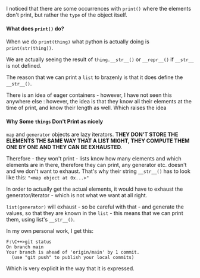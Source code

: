 I noticed that there are some occurrences with `print()` where the elements don't print, but rather the `type` of the object itself. 

#### What does `print()` do? 
When we do `print(thing)` what python is actually doing is `print(str(thing))`. 

We are actually seeing the result of `thing.__str__()` or `__repr__()` if `__str__` is not defined. 

The reason that we can print a `list` to brazenly is that it does define the `__str__()`. 

There is an idea of eager containers - however, I have not seen this anywhere else : however, the idea is that they know all their elements at the time of print, and know their length as well. Which raises the idea 


#### Why Some `things` Don't Print as nicely
`map` and `generator` objects are lazy iterators. 
**THEY DON'T STORE THE ELEMENTS THE SAME WAY THAT A LIST MIGHT, THEY COMPUTE THEM ONE BY ONE AND THEY CAN BE EXHAUSTED**. 

Therefore - they won't print - lists know how many elements and which elements are in there, therefore they can print, any generator etc. doesn't and we don't want to exhaust. 
That's why their string `__str__()` has to look like this: 
`"<map object at 0x...>"`

In order to actually get the actual elements, it would have to exhaust the generator/iterator - which is not what we want at all right. 

`list(generator)` will exhaust - so be careful with that - and generate the values, so that they are known in the `list` - this means that we can print them, using list's `__str__()`. 

In my own personal work, I get this: 
```
F:\C++>git status
On branch main
Your branch is ahead of 'origin/main' by 1 commit.
  (use "git push" to publish your local commits)
```
Which is very explicit in the way that it is expressed. 

